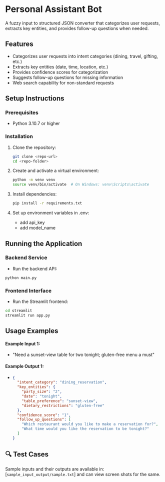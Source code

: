 # Personal Assistant Bot

A fuzzy input to structured JSON converter that categorizes user requests, extracts key entities, and provides follow-up questions when needed.

## Features

- Categorizes user requests into intent categories (dining, travel, gifting, etc.)
- Extracts key entities (date, time, location, etc.)
- Provides confidence scores for categorization
- Suggests follow-up questions for missing information
- Web search capability for non-standard requests

## Setup Instructions

### Prerequisites

- Python 3.10.7 or higher

### Installation

1. Clone the repository:

   ```bash
   git clone <repo-url>
   cd <repo-folder>
   ```

2. Create and activate a virtual environment:

   ```bash
   python -m venv venv
   source venv/bin/activate  # On Windows: venv\Scripts\activate
   ```

3. Install dependencies:

   ```bash
   pip install -r requirements.txt
   ```

4. Set up environment variables in .env:
   - add api_key
   - add model_name

## Running the Application

### Backend Service

- Run the backend API:

```bash
python main.py
```

### Frontend Interface

- Run the Streamlit frontend:

```bash
cd streamlit
streamlit run app.py
```

## Usage Examples

#### Example Input 1:

- "Need a sunset-view table for two tonight; gluten-free menu a must"

#### Example Output 1:

- ```json
  {
    "intent_category": "dining_reservation",
    "key_entities": {
      "party_size": "2",
      "date": "tonight",
      "table_preference": "sunset-view",
      "dietary_restrictions": "gluten-free"
    },
    "confidence_score": "1",
    "follow_up_questions": [
      "Which restaurant would you like to make a reservation for?",
      "What time would you like the reservation to be tonight?"
    ]
  }
  ```

## 🔍 Test Cases

Sample inputs and their outputs are available in:
[`sample_input_output/sample.txt`] and can view screen shots for the same.
